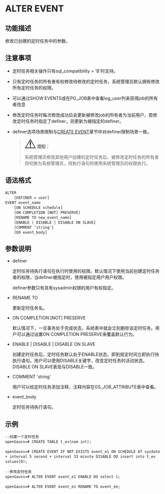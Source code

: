 # ALTER EVENT<a name="ZH-CN_TOPIC_0000001503472553"></a>

## 功能描述<a name="zh-cn_topic_0283137021_zh-cn_topic_0237122084_zh-cn_topic_0059778428_section1274412112511"></a>

修改已创建的定时任务中的参数。

## 注意事项<a name="zh-cn_topic_0283137021_zh-cn_topic_0237122084_zh-cn_topic_0059778428_s5a554e8d15974449b7ffffee772b46f2"></a>

-   定时任务相关操作只有sql\_compatibility = 'B'时支持。
-   只有定时任务的所有者有权修改待修改的定时任务，系统管理员默认拥有修改所有定时任务的权限。
-   可以通过SHOW  EVENTS或在PG\_JOB表中查看log\_user列来获得job的所有者信息
-   修改定时任务时每次修改成功后会更新被修改job的所有者为当前用户，若修改定时任务时指定了definer，则更新为被指定的definer。
- definer选项场景限制与[CREATE EVENT](CREATE-EVENT.md)章节中对definer限制场景一致。

  >![](public_sys-resources/icon-notice.png) **须知：** 
  >
  >系统管理员修改其他用户创建的定时任务后，被修改定时任务的所有者将切换为系统管理员，待执行语句将使用系统管理员的权限执行。


## 语法格式<a name="zh-cn_topic_0283137021_zh-cn_topic_0237122084_zh-cn_topic_0059778428_s7a58ab6578844d1d826f43cf0be946f9"></a>

```
ALTER
    [DEFINER = user]    
EVENT event_name
    [ON SCHEDULE schedule]
    [ON COMPLETION [NOT] PRESERVE]
    [RENAME TO new_event_name]
    [ENABLE | DISABLE | DISABLE ON SLAVE]
    [COMMENT 'string']
    [DO event_body]
```

## 参数说明<a name="zh-cn_topic_0283137021_zh-cn_topic_0237122084_zh-cn_topic_0059778428_sf6542f9e45da4efcad90878c3159a286"></a>

-   definer

    定时任务待执行语句在执行时使用的权限。默认情况下使用当前创建定时任务者的权限，当definer被指定时，使用被指定用户用户权限。

    definer参数只有具有sysadmin权限的用户有权指定。

-   RENAME TO

    更新定时任务名。

-   ON COMPLETION \[NOT\] PRESERVE

    默认情况下，一旦事务处于完成状态，系统表中就会立刻删除该定时任务。用户可以通过设置ON COMPLETION PRESERVE来覆盖默认行为。

-   ENABLE | DISABLE | DISABLE ON SLAVE

    创建定时任务后，定时任务默认处于ENABLE状态，即到规定时间立即执行待执行语句。用户可以使用DISABLE关键字，改变定时任务的活动状态。DISABLE ON SLAVE表现与DISABLE一致。

-   COMMENT 'string'

    用户可以给定时任务添加注释，注释内容在GS\_JOB\_ATTRIBUTE表中查看。

-   event\_body

    定时任务待执行语句。


## 示例<a name="zh-cn_topic_0283137021_zh-cn_topic_0237122084_zh-cn_topic_0059778428_s3d5088f2366242cf9ef14a91c2081248"></a>

```
--创建一个定时任务
openGauss=# CREATE TABLE t_ev(num int);

openGauss=# CREATE EVENT IF NOT EXISTS event_e1 ON SCHEDULE AT sysdate + interval 5 second + interval 33 minute DISABLE DO insert into t_ev values(0);

--修改定时任务
openGauss=# ALTER EVENT event_e1 ENABLE DO select 1;

openGauss=# ALTER EVENT event_e1 RENAME TO event_ee;
```

